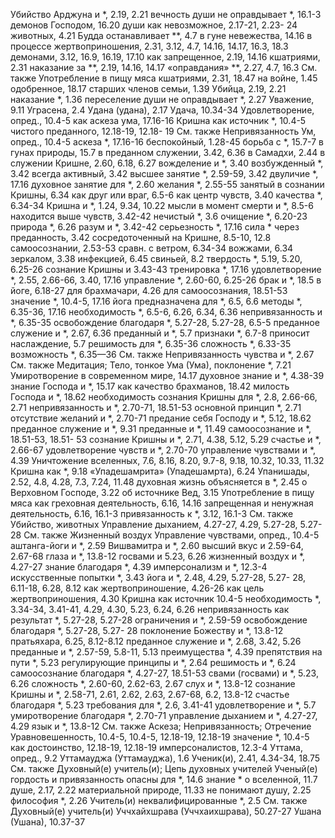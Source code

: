 Убийство
	Арджуна и *, 2.19, 2.21 
	вечность души не оправдывает *, 16.1-3
	демонов Господом, 16.20 
	души как невозможное, 2.17-21, 2.23- 24
	животных, 4.21
		Будда останавливает **, 4.7 
		в гуне невежества, 14.16 
		в процессе жертвоприношения, 2.31, 3.12, 4.7, 14.16, 14.17, 16.3, 18.3
		демонами, 3.12, 16.9, 16.19, 17.10 
		как запрещенное, 2.19, 14.16 
		кшатриями, 2.31 
		наказание за **, 2.19, 14.16, 14.17
		«оправдания» **, 2.27, 4.7, 16.3 
		См. также Употребление в пищу мяса
	кшатриями, 2.31, 18.47 
	на войне, 1.45 
	одобренное, 18.17 
	старших членов семьи, 1.39 
Убийца, 2.19, 2.21 
	наказание *, 1.36 
	переселение души не оправдывает *, 2.27 
Уважение, 9.11 
Уграсена, 2.4 
Удана (удана), 2.17 
Удача, 10.34-34
Удовлетворение, опред., 10.4-5 
	как аскеза ума, 17.16-16 
	Кришна как источник *, 10.4-5 
	чистого преданного, 12.18-19, 12.18- 19
	См. также Непривязанность 
Ум, опред., 10.4-5 
	аскеза *, 17.16-16
	беспокойный, 1.28-45 
	борьба с *, 15.7-7 
	в гунах природы, 15.7 
	в преданном служении, 3.42, 6.36 
	в Самадхи, 2.44
	в служении Кришне, 2.60, 6.18, 6.27 
	вожделение и *, 3.40 
	возбужденный *, 3.42 
	всегда активный, 3.42 
	высшее занятие *, 2.59-59, 3.42 
	двуличие *, 17.16 
	духовное занятие для *, 2.60 
	желания *, 2.55-55 
	занятый в сознании Кришны, 6.34 
	как друг или враг, 6.5-6 
	как центр чувств, 3.40 
	качества *, 6.34-34 
	Кришна и *, 1.24, 9.34, 10.22 
	мысли в момент смерти и *, 8.5-6 
	находится выше чувств, 3.42-42 
	нечистый *, 3.6 
	очищение *, 6.20-23 
	природа *, 6.26 
	разум и *, 3.42-42 
	серьезность *, 17.16 
	сила * через преданность, 3.42 
	сосредоточенный 
		на Кришне, 8.5-10, 12.8 
		самоосознании, 2.53-53 
	сравн. с
		ветром, 6.34-34 
		вожжами, 6.34 
		зеркалом, 3.38 
		инфекцией, 6.45 
		свиньей, 8.2
	твердость *, 5.19, 5.20, 6.25-26 
		сознание Кришны и 3.43-43 
	тренировка *, 17.16 
	удовлетворение *, 2.55, 2.66-66, 3.40, 17.16
	управление *, 2.60-60, 6.25-26 
		брак и *, 18.5 
		в йоге, 6.18-27 
		для брахмачари, 4.26 
		для самоосознания, 18.51-53 
		значение *, 10.4-5, 17.16 
		йога предназначена для *, 6.5, 6.6 
		методы *, 6.35-36, 17.16 
		необходимость *, 6.5-6, 6.26, 6.34, 6.36
		непривязанность и *, 6.35-35 
		освобождение благодаря *, 5.27-28, 5.27-28, 6.5-5
		преданное служение и *, 2.67, 6.36
		преданный и *, 5.7 
		признаки *, 6.7-8 
		приносит наслаждение, 5.7 
		решимость для *, 6.35-36 
		сложность *, 6.33-35 
		возможность *, 6.35—36 
		См. также Непривязанность чувства и *, 2.67
	См. также Медитация; Тело, тонкое
Ума (Ума), поклонение *, 7.21 
Умиротворение
	в современном мире, 14.17 
	духовное знание и *, 4.38-39 
	знание Господа и *, 15.17 
	как качество брахманов, 18.42 
	милость Господа и *, 18.62 
	необходимость сознания Кришны для *, 2.8, 2.66-66, 2.71 
	непривязанность и *, 2.70-71, 18.51-53
	основной принцип *, 2.71 
	отсутствие желаний и *, 2.70-71 
	предание себя Господу и *, 5.12, 18.62 
	преданное служение и *, 9.31 
	преданные и *, 11.49 
	самоосознание и *, 18.51-53, 18.51- 53
	сознание Кришны и *, 2.71, 4.38, 5.12, 5.29
	счастье и *, 2.66-67 
	удовлетворение чувств и *, 2.70-70 
	управление чувствами и *, 4.39 
Уничтожение вселенных, 7.6, 8.16, 8.20, 9.7-8, 9.18, 10.32, 10.33, 11.32
	Кришна как *, 9.18
«Упадешамрита» (Упадешамрта), 6.24 
Упанишады, 2.52, 4.8, 4.28, 7.3, 7.24, 11.48
	духовная жизнь объясняется в *, 2.45 
	о Верховном Господе, 3.22 
	об источнике Вед, 3.15 
Употребление в пищу мяса 
	как
		греховная деятельность, 6.16, 14.16 
		запрещенная и ненужная деятельность, 6.16, 16.1-3 
	привязанность к *, 3.12, 16.1-3 
	См. также Убийство, животных
Управление дыханием, 4.27-27, 4.29, 5.27-28, 5.27-28 
	См. также Жизненный воздух
Управление чувствами, опред., 10.4-5 
	аштанга-йоги и *, 2.59 
	Вишвамитра и *, 2.60 
	высший вкус и 2.59-64, 2.67-68 
	глаза и *, 13.8-12 
	госвами и 5.23, 6.26 
	жизненный воздух и *, 4.27-27 
	знание благодаря *, 4.39 
	имперсонализм и *, 12.3-4 
	искусственные попытки *, 3.43 
	йога и *, 2.48, 4.29, 5.27-28, 5.27- 28, 6.11-18, 6.28, 8.12 
	как жертвоприношение, 4.26-26 
	как цель жертвоприношения, 4.30 
	Кришна как источник 10.4-5 
	необходимость *, 3.34-34, 3.41-41, 4.29, 4.30, 5.23, 6.24, 6.26 
	непривязанность как результат *, 5.27-28, 5.27-28 
	ограничения и *, 2.59-59 
	освобождение благодаря *, 5.27-28, 5.27- 28
	поклонение Божеству и *, 13.8-12 
	пратьяхара, 6.25, 8.12-8.12 
	преданное служение и *, 2.68, 3.42, 5.26
	преданные и *, 2.57-59, 5.8-11, 5.13
	преимущества *, 4.39 
	препятствия на пути *, 5.23 
	регулирующие принципы и *, 2.64 
	решимость и *, 6.24 
	самоосознание благодаря *, 4.27-27, 18.51-53
	свами (госвами) и *, 5.23, 6.26 
	сложность *, 2.60-60, 2.62-63, 2.67 
	слух и *, 13.8-12
	сознание Кришны и *, 2.58-71, 2.61, 2.62, 2.63, 2.67-68, 6.2, 13.8-12 
	счастье благодаря *, 5.23 
	требования для *, 2.6, 3.41-41 
	удовлетворение и *, 5.7 
	умиротворение благодаря *, 2.70-71 
	управление дыханием и *, 4.27-27, 4.29
	язык и *, 13.8-12
	См. также Аскеза; Непривязанность; Отречение
Уравновешенность, 10.4-5, 10.4-5, 12.18-19, 12.18-19 
	значение *, 10.4-5 
	как достоинство, 12.18-19, 12.18-19 
	имперсоналистов, 12.3-4 
Уттама, опред., 9.2 
Уттамауджа (Уттамауджа), 1.6
Ученик(и), 2.41, 4.34-34, 18.75
	См. также Духовный(е) учитель(и); Цепь духовных учителей Ученый(е)
	гордость и привязанность опасны для *, 14.6 
	знание * о
		вселенной, 11.7 
		душе, 2.17, 2.22 
		материальной природе, 11.33 
	не понимают душу, 2.25 
	философия *, 2.26 
Учитель(и)
	неквалифицированные *, 2.5 
	См. также Духовный(е) учитель(и)
Уччхайхшрава (Уччхаихшрава), 50.27-27 
Ушана (Ушана), 10.37-37